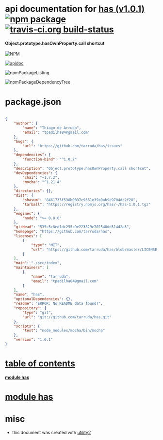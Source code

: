 # api documentation for  [has (v1.0.1)](https://github.com/tarruda/has)  [![npm package](https://img.shields.io/npm/v/npmdoc-has.svg?style=flat-square)](https://www.npmjs.org/package/npmdoc-has) [![travis-ci.org build-status](https://api.travis-ci.org/npmdoc/node-npmdoc-has.svg)](https://travis-ci.org/npmdoc/node-npmdoc-has)
#### Object.prototype.hasOwnProperty.call shortcut

[![NPM](https://nodei.co/npm/has.png?downloads=true)](https://www.npmjs.com/package/has)

[![apidoc](https://npmdoc.github.io/node-npmdoc-has/build/screenCapture.buildNpmdoc.browser._2Fhome_2Ftravis_2Fbuild_2Fnpmdoc_2Fnode-npmdoc-has_2Ftmp_2Fbuild_2Fapidoc.html.png)](https://npmdoc.github.io/node-npmdoc-has/build/apidoc.html)

![npmPackageListing](https://npmdoc.github.io/node-npmdoc-has/build/screenCapture.npmPackageListing.svg)

![npmPackageDependencyTree](https://npmdoc.github.io/node-npmdoc-has/build/screenCapture.npmPackageDependencyTree.svg)



# package.json

```json

{
    "author": {
        "name": "Thiago de Arruda",
        "email": "tpadilha84@gmail.com"
    },
    "bugs": {
        "url": "https://github.com/tarruda/has/issues"
    },
    "dependencies": {
        "function-bind": "^1.0.2"
    },
    "description": "Object.prototype.hasOwnProperty.call shortcut",
    "devDependencies": {
        "chai": "~1.7.2",
        "mocha": "^1.21.4"
    },
    "directories": {},
    "dist": {
        "shasum": "8461733f538b0837c9361e39a9ab9e9704dc2f28",
        "tarball": "https://registry.npmjs.org/has/-/has-1.0.1.tgz"
    },
    "engines": {
        "node": ">= 0.8.0"
    },
    "gitHead": "535c5c8ed1dc255c9e223829e702548dd514d2a5",
    "homepage": "https://github.com/tarruda/has",
    "licenses": [
        {
            "type": "MIT",
            "url": "https://github.com/tarruda/has/blob/master/LICENSE-MIT"
        }
    ],
    "main": "./src/index",
    "maintainers": [
        {
            "name": "tarruda",
            "email": "tpadilha84@gmail.com"
        }
    ],
    "name": "has",
    "optionalDependencies": {},
    "readme": "ERROR: No README data found!",
    "repository": {
        "type": "git",
        "url": "git://github.com/tarruda/has.git"
    },
    "scripts": {
        "test": "node_modules/mocha/bin/mocha"
    },
    "version": "1.0.1"
}
```



# <a name="apidoc.tableOfContents"></a>[table of contents](#apidoc.tableOfContents)

#### [module has](#apidoc.module.has)



# <a name="apidoc.module.has"></a>[module has](#apidoc.module.has)



# misc
- this document was created with [utility2](https://github.com/kaizhu256/node-utility2)
